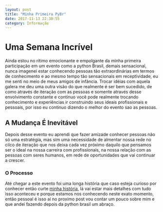 ```yaml
---
layout: post
title: "Minha Primeira PyBr"
date: 2017-11-13 22:30:55
category: Informação
---
```

# Uma Semana Incrível

Ainda estou no rítimo emocionante e empolgante da minha primeira participação em um evento como a python Brasil, demais sensacional, nunca imagenei estar conhecendo pessoas tão extraordinárias em termos de conhecimento e ao mesmo tempo tão sensacionais em receptividade, eu me senti no meio de meus amigos de infância. Trocar idéias com aquela galera me deu uma outra visão do que realmente é ser bem sucedido, de como através de iteração com as pessoas e somente através desse envolvimento constante e continuo você pode realmente trocando conhecimento e experiências ir construindo seus ideais profissionais e pessoais, por isso eu continuo dizendo o melhor do evento sao as pessoas.

## A Mudança É Inevitável

Depois desse evento eu aprendi que fazer amizade conhecer pessoas não só uma estratégia, mas sim uma necessidade de almentar nossa rede no cilco de iteração que nos deixa cada vez próximo daquilo que pensamos ser o ideal na nossa carreira com profissionais, na nossa relação com as pessoas com seres humanos, em rede de oportunidades que vai continuar a crescer.

### O Processo 

Até chegar a este evento foi uma longa história que caso esteja curioso por conhecer então curte [minha história](http://henriquebastos.net/conheca-gleison-oliveira/), lá vai estar mais detalhes com tudo isso aconteceu e porque estamos nos conhecendo neste exato momento, então pessoal é isso aí no proximo post vou contar um pouco sobre mim e que andei fazendo depois da python brasil um abraço. 